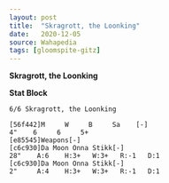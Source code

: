 ```yaml
---
layout: post
title:  "Skragrott, the Loonking"
date:   2020-12-05
source: Wahapedia
tags: [gloomspite-gitz]
---
```


**Skragrott, the Loonking**

**Stat Block**
```
6/6 Skragrott, the Loonking
```

```
[56f442]M     W     B     Sa    [-]
4"    6     6     5+    
[e85545]Weapons[-]
[c6c930]Da Moon Onna Stikk[-]
28"    A:6    H:3+   W:3+   R:-1   D:1   
[c6c930]Da Moon Onna Stikk[-]
2"     A:4    H:3+   W:3+   R:-1   D:1   
```


